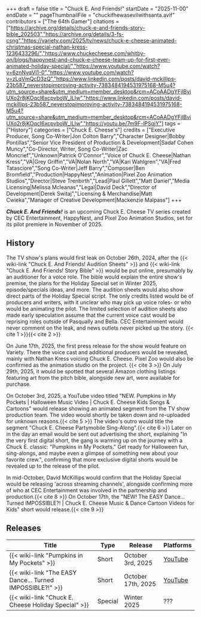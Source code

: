 +++
draft = false
title = "Chuck E. And Friends!"
startDate = "2025-11-00"
endDate = ""
pageThumbnailFile = "chuckifhewasevilwithsanta.avif"
contributors = ["The 64th Gamer"]
citations = ["https://archive.org/details/chuck-e-and-friends-story-bible_202503","https://archive.org/details/3-fs-csng","https://variety.com/2025/tv/news/chuck-e-cheese-animated-christmas-special-nathan-kress-1236433296/","https://www.chuckecheese.com/whitby-on/blogs/happynest-and-chuck-e-cheese-team-up-for-first-ever-animated-holiday-special/","https://www.youtube.com/watch?v=6znNyqVI1-0","https://www.youtube.com/watch?v=zLqVmQcD3zQ","https://www.linkedin.com/posts/david-mckillips-23b587_neverstopimproving-activity-7383484194531975168-M5u4?utm_source=share&utm_medium=member_desktop&rcm=ACoAADgYFjIBviUXo2r8jKOqcI6xcpvboW_ILIw","https://www.linkedin.com/posts/david-mckillips-23b587_neverstopimproving-activity-7383484194531975168-M5u4?utm_source=share&utm_medium=member_desktop&rcm=ACoAADgYFjIBviUXo2r8jKOqcI6xcpvboW_ILIw","https://youtu.be/7m9F-lPSqjY"]
tags = ["History"]
categories = ["Chuck E. Cheese's"]
credits = ["Executive Producer, Song Co-Writer|Jon Colton Barry","Character Designer|Bobby Pontillas","Senior Vice President of Production & Development|Sadaf Cohen Muncy","Co-Director, Writer, Song Co-Writer|Zac Moncrief","Unknown|Patrick O'Connor","Voice of Chuck E. Cheese|Nathan Kress","VA|Grey Griffin","VA|Nolan North","VA|Kari Wahlgren","VA|Fred Tatasciore","Song Co-Writer|Jeff Barry","Composer|Ben Bromfield","Production|HappyNest","Animation|Pixel Zoo Animation Studios","Director|Steve Trenbirth","Lead|Paul Gillett","Matt Daniel","Media Licensing|Melissa Mcleanas","Legal|David Deck","Director of Development|Derek Switaj","Licensing & Merchandise|Matt Cwieka","Manager of Creative Development|Mackenzie Malpass"]
+++

***Chuck E. And Friends!*** is an upcoming Chuck E. Cheese TV series created by CEC Entertainment, HappyNest, and Pixel Zoo Animation Studios, set for its pilot premiere in November of 2025.

## History
The TV show's plans would first leak on October 26th, 2024, after the {{< wiki-link "Chuck E. And Friends! Audition Sheets" >}} and {{< wiki-link "Chuck E. And Friends! Story Bible" >}} would be put online, presumably by an auditioner for a voice role. The bible would explain the entire show's premise, the plans for the Holiday Special set in Winter 2025, episode/specials ideas, and more. The audition sheets would also show direct parts of the Holiday Special script. The only credits listed would be of producers and writers, with it unclear who may pick up voice roles- or who would be animating the pilot. The limited selection of audition sheets also made early speculation assume that the current voice cast would be reprising roles outside of Pasqually and Bella. CEC Entertainment would never comment on the leak, and news outlets never picked up the story. {{< cite 1 >}}{{< cite 2 >}}

On June 17th, 2025, the first press release for the show would feature on Variety. There the voice cast and additional producers would be revealed, mainly with Nathan Kress voicing Chuck E. Cheese. Pixel Zoo would also be confirmed as the animation studio on the project. {{< cite 3 >}} On July 29th, 2025, it would be spotted that several Amazon clothing listings featuring art from the pitch bible, alongside new art, were available for purchase. 

On October 3rd, 2025, a YouTube video titled "NEW. Pumpkins in My Pockets | Halloween Music Video | Chuck E. Cheese Kids Songs & Cartoons" would release showing an animated segment from the TV show production team. The video would shortly be taken down and re-uploaded for unknown reasons.{{< cite 5 >}} The video's outro would title the segment "Chuck E. Cheese Partymobile Sing-Along".{{< cite 6 >}} Later on in the day an email would be sent out advertising the short, explaining "In the very first digital short, the gang is warming up on the journey with a Chuck E. classic: "Pumpkins in My Pockets." Get ready for Halloween fun, sing-alongs, and maybe even a glimpse of something new about your favorite crew.", confirming that more exclusive digital shorts would be revealed up to the release of the pilot. 

In mid-October, David McKillips would confirm that the Holiday Special would be releasing 'across streaming channels', alongside confirming more of who at CEC Entertainment was involved in the partnership and production.{{< cite 8 >}} On October 17th, the "NEW! The EASY Dance... Turned IMPOSSIBLE?! | Chuck E. Cheese Music & Dance Cartoon Videos for Kids" short would release.{{< cite 9 >}}

## Releases

| Title                                                     | Type    | Release            | Platforms                                  |
|-----------------------------------------------------------|---------|--------------------|--------------------------------------------|
| {{< wiki-link "Pumpkins in My Pockets" >}}                | Short   | October 3rd, 2025  | [YouTube](https://youtu.be/zLqVmQcD3zQ)    |
| {{< wiki-link "The EASY Dance... Turned IMPOSSIBLE?!" >}} | Short   | October 17th, 2025 | [YouTube](https://youtu.be/7m9F-lPSqjY)    |
| {{< wiki-link "Chuck E. Cheese Holiday Special" >}}       | Special | Winter 2025        | ???                                        |